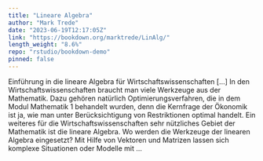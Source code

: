 ```yaml
---
title: "Lineare Algebra"
author: "Mark Trede"
date: "2023-06-19T12:17:05Z"
link: "https://bookdown.org/marktrede/LinAlg/"
length_weight: "8.6%"
repo: "rstudio/bookdown-demo"
pinned: false
---
```


Einführung in die lineare Algebra für Wirtschaftswissenschaften [...] In den Wirtschaftswissenschaften braucht man viele Werkzeuge aus der
Mathematik. Dazu gehören natürlich Optimierungsverfahren, die in dem
Modul Mathematik 1 behandelt wurden, denn die Kernfrage der Ökonomik
ist ja, wie man unter Berücksichtigung von Restriktionen optimal handelt.
Ein weiteres für die Wirtschaftswissenschaften sehr nützliches Gebiet der
Mathematik ist die lineare Algebra. Wo werden die Werkzeuge der
linearen Algebra eingesetzt? Mit Hilfe von Vektoren und Matrizen lassen sich komplexe
Situationen oder Modelle mit ...
